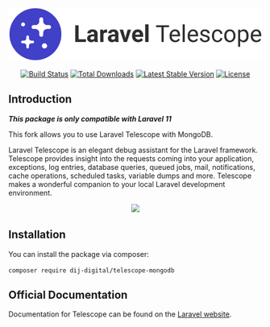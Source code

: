 <p align="center"><img src="/art/logo.svg" alt="Logo Laravel Telescope"></p>

<p align="center">
<a href="https://github.com/laravel/telescope/actions"><img src="https://github.com/laravel/telescope/workflows/tests/badge.svg" alt="Build Status"></a>
<a href="https://packagist.org/packages/laravel/telescope"><img src="https://img.shields.io/packagist/dt/laravel/telescope" alt="Total Downloads"></a>
<a href="https://packagist.org/packages/laravel/telescope"><img src="https://img.shields.io/packagist/v/laravel/telescope" alt="Latest Stable Version"></a>
<a href="https://packagist.org/packages/laravel/telescope"><img src="https://img.shields.io/packagist/l/laravel/telescope" alt="License"></a>
</p>

## Introduction

***This package is only compatible with Laravel 11***

This fork allows you to use Laravel Telescope with MongoDB.

Laravel Telescope is an elegant debug assistant for the Laravel framework. Telescope provides insight into the requests coming into your application, exceptions, log entries, database queries, queued jobs, mail, notifications, cache operations, scheduled tasks, variable dumps and more. Telescope makes a wonderful companion to your local Laravel development environment.

<p align="center">
<img src="https://laravel.com/assets/img/examples/Screen_Shot_2018-10-09_at_1.47.23_PM.png">
</p>

## Installation

You can install the package via composer:

```composer require dij-digital/telescope-mongodb```

## Official Documentation

Documentation for Telescope can be found on the [Laravel website](https://laravel.com/docs/telescope).
